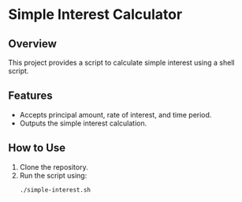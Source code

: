 # Simple Interest Calculator

## Overview
This project provides a script to calculate simple interest using a shell script.

## Features
- Accepts principal amount, rate of interest, and time period.
- Outputs the simple interest calculation.

## How to Use
1. Clone the repository.
2. Run the script using:
   ```bash
   ./simple-interest.sh
